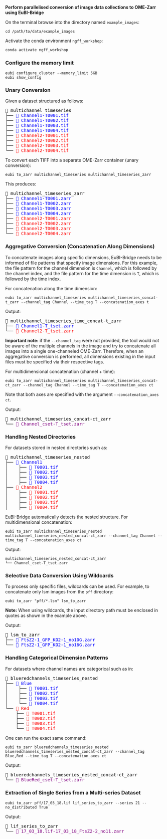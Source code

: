 **Perform parallelised conversion of image data collections to OME-Zarr using EuBI-Bridge**

On the terminal browse into the directory named `example_images`: 

`cd /path/to/data/example_images`

Activate the conda environment `ngff_workshop`:

```bash
conda activate ngff_workshop
```

### Configure the memory limit

```shell
eubi configure_cluster --memory_limit 5GB
eubi show_config
```

### Unary Conversion  

Given a dataset structured as follows:  

<div style="font-family: monospace;"> <span style="color: black;">📂 multichannel_timeseries</span><br> ├── <span style="color: blue;">📄 Channel1-T0001.tif</span><br> ├── <span style="color: blue;">📄 Channel1-T0002.tif</span><br> ├── <span style="color: blue;">📄 Channel1-T0003.tif</span><br> ├── <span style="color: blue;">📄 Channel1-T0004.tif</span><br> ├── <span style="color: red;">📄 Channel2-T0001.tif</span><br> ├── <span style="color: red;">📄 Channel2-T0002.tif</span><br> ├── <span style="color: red;">📄 Channel2-T0003.tif</span><br> └── <span style="color: red;">📄 Channel2-T0004.tif</span><br> </div>

To convert each TIFF into a separate OME-Zarr container (unary conversion):  

```shell
eubi to_zarr multichannel_timeseries multichannel_timeseries_zarr
```  

This produces:  

<div style="font-family: monospace;"> <span style="color: black;">📂 multichannel_timeseries_zarr</span><br> ├── <span style="color: blue;">📄 Channel1-T0001.zarr</span><br> ├── <span style="color: blue;">📄 Channel1-T0002.zarr</span><br> ├── <span style="color: blue;">📄 Channel1-T0003.zarr</span><br> ├── <span style="color: blue;">📄 Channel1-T0004.zarr</span><br> ├── <span style="color: red;">📄 Channel2-T0001.zarr</span><br> ├── <span style="color: red;">📄 Channel2-T0002.zarr</span><br> ├── <span style="color: red;">📄 Channel2-T0003.zarr</span><br> └── <span style="color: red;">📄 Channel2-T0004.zarr</span><br> </div>

### Aggregative Conversion (Concatenation Along Dimensions)  

To concatenate images along specific dimensions, EuBI-Bridge needs to be informed
of file patterns that specify image dimensions. For this example,
the file pattern for the channel dimension is `Channel`, which is followed by the channel index,
and the file pattern for the time dimension is `T`, which is followed by the time index.

For concatenation along the time dimension:

```shell
eubi to_zarr multichannel_timeseries multichannel_timeseries_concat-t_zarr --channel_tag Channel --time_tag T --concatenation_axes t
```  
Output:  

<div style="font-family: monospace;"> <span style="color: black;">📂 multichannel_timeseries_time_concat-t_zarr</span><br> ├── <span style="color: blue;">📄 Channel1-T_tset.zarr</span><br> └── <span style="color: red;">📄 Channel2-T_tset.zarr</span><br> </div>

**Important note:** if the `--channel_tag` were not provided, the tool would not be aware
of the multiple channels in the image and try to concatenate all images into a single one-channeled OME-Zarr. Therefore, 
when an aggregative conversion is performed, all dimensions existing in the input files must be specified via their respective tags. 

For multidimensional concatenation (channel + time):

```shell
eubi to_zarr multichannel_timeseries multichannel_timeseries_concat-ct_zarr --channel_tag Channel --time_tag T --concatenation_axes ct
```  

Note that both axes are specified with the argument `--concatenation_axes ct`.

Output:  

<div style="font-family: monospace;"> <span style="color: black;">📂 multichannel_timeseries_concat-ct_zarr</span><br> └── <span style="color: purple;">📄 Channel_cset-T_tset.zarr</span><br> </div>

### Handling Nested Directories  

For datasets stored in nested directories such as:  

<div style="font-family: monospace;">
  <span style="color: black;">📂 multichannel_timeseries_nested</span><br>
  ├── <span style="color: blue;">📁 Channel1</span><br>
  │&nbsp;&nbsp;&nbsp;&nbsp;├── <span style="color: blue;">📄 T0001.tif</span><br>
  │&nbsp;&nbsp;&nbsp;&nbsp;├── <span style="color: blue;">📄 T0002.tif</span><br>
  │&nbsp;&nbsp;&nbsp;&nbsp;├── <span style="color: blue;">📄 T0003.tif</span><br>
  │&nbsp;&nbsp;&nbsp;&nbsp;├── <span style="color: blue;">📄 T0004.tif</span><br>
  ├── <span style="color: red;">📁 Channel2</span><br>
  │&nbsp;&nbsp;&nbsp;&nbsp;├── <span style="color: red;">📄 T0001.tif</span><br>
  │&nbsp;&nbsp;&nbsp;&nbsp;├── <span style="color: red;">📄 T0002.tif</span><br>
  │&nbsp;&nbsp;&nbsp;&nbsp;├── <span style="color: red;">📄 T0003.tif</span><br>
  │&nbsp;&nbsp;&nbsp;&nbsp;├── <span style="color: red;">📄 T0004.tif</span><br>
</div>


EuBI-Bridge automatically detects the nested structure. For multidimensional concatenation:  

```shell
eubi to_zarr multichannel_timeseries_nested multichannel_timeseries_nested_concat-ct_zarr --channel_tag Channel --time_tag T --concatenation_axes ct
```  

Output:  

```shell
multichannel_timeseries_nested_concat-ct_zarr
└── Channel_cset-T_tset.zarr
```  


### Selective Data Conversion Using Wildcards  

To process only specific files, wildcards can be used. 
For example, to concatenate only lsm images from the `pff` directory:  

```shell
eubi to_zarr "pff/*.lsm" lsm_to_zarr
```  

**Note:** When using wildcards, the input directory path must be enclosed in quotes as shown in the example above.  

Output:  

<div style="font-family: monospace;"> 
  <span style="color: black;">📂 lsm_to_zarr</span><br> 
  ├── <span style="color: blue;">📁 FtsZ2-1_GFP_KO2-1_no10G.zarr</span><br> 
  └── <span style="color: blue;">📁 FtsZ2-1_GFP_KO2-1_no16G.zarr</span> 
</div>


### Handling Categorical Dimension Patterns  

For datasets where channel names are categorical such as in:

<div style="font-family: monospace;">
  <span style="color: black;">📂 blueredchannels_timeseries_nested</span><br>
  ├── <span style="color: blue;">📁 Blue</span><br>
  │&nbsp;&nbsp;&nbsp;&nbsp;├── <span style="color: blue;">📄 T0001.tif</span><br>
  │&nbsp;&nbsp;&nbsp;&nbsp;├── <span style="color: blue;">📄 T0002.tif</span><br>
  │&nbsp;&nbsp;&nbsp;&nbsp;├── <span style="color: blue;">📄 T0003.tif</span><br>
  │&nbsp;&nbsp;&nbsp;&nbsp;└── <span style="color: blue;">📄 T0004.tif</span><br>
  └── <span style="color: red;">📁 Red</span><br>
  &nbsp;&nbsp;&nbsp;&nbsp;├── <span style="color: red;">📄 T0001.tif</span><br>
  &nbsp;&nbsp;&nbsp;&nbsp;├── <span style="color: red;">📄 T0002.tif</span><br>
  &nbsp;&nbsp;&nbsp;&nbsp;├── <span style="color: red;">📄 T0003.tif</span><br>
  &nbsp;&nbsp;&nbsp;&nbsp;└── <span style="color: red;">📄 T0004.tif</span><br>
</div>


One can run the exact same command:

```shell
eubi to_zarr blueredchannels_timeseries_nested blueredchannels_timeseries_nested_concat-ct_zarr --channel_tag Blue,Red --time_tag T --concatenation_axes ct
```  

Output:  

<div style="font-family: monospace;"> <span style="color: black;">📂 blueredchannels_timeseries_nested_concat-ct_zarr</span><br> └── <span style="color: purple;">📄 BlueRed_cset-T_tset.zarr</span><br> </div>

### Extraction of Single Series from a Multi-series Dataset

```shell
eubi to_zarr pff/17_03_18.lif lif_series_to_zarr --series 21 --no_distributed True
```

Output:  

<div style="font-family: monospace;"> 
  <span style="color: black;">📂 lif_series_to_zarr</span><br> 
   └── <span style="color: purple;">📁 17_03_18.lif-17_03_18_FtsZ2-2_no11.zarr</span><br> 
</div>